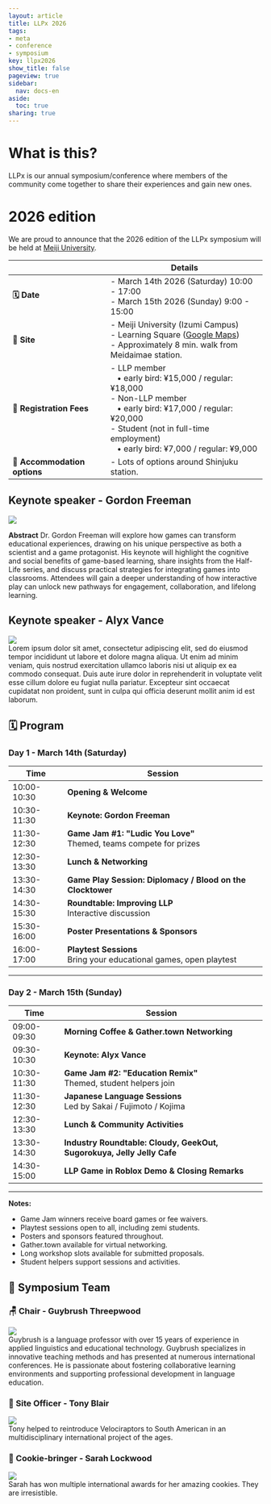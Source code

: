 ```yaml
---
layout: article
title: LLPx 2026
tags:
- meta
- conference
- symposium
key: llpx2026
show_title: false
pageview: true
sidebar:
  nav: docs-en
aside:
  toc: true
sharing: true
---
```


# What is this?
LLPx is our annual symposium/conference where members of the community come together to share their experiences and gain new ones.

# 2026 edition
We are proud to announce that the 2026 edition of the LLPx symposium will be held at [Meiji University](https://www.meiji.ac.jp/).

|            | Details                                                                                                    |
|------------|-----------------------------------------------------------------------------------------------------------|
| **🗓️ Date**         | - March 14th 2026 (Saturday) 10:00 - 17:00 <br> - March 15th 2026 (Sunday) 9:00 - 15:00           |
| **📍 Site**         | - Meiji University (Izumi Campus) <br> - Learning Square ([Google Maps](https://maps.app.goo.gl/HrqBym8SsraP6U3L7)) <br> - Approximately 8 min. walk from Meidaimae station. |
| **🪪 Registration Fees** | - LLP member <br> &nbsp;&nbsp;&nbsp;• early bird: ¥15,000 / regular: ¥18,000 <br> - Non-LLP member <br> &nbsp;&nbsp;&nbsp;• early bird: ¥17,000 / regular: ¥20,000 <br> - Student (not in full-time employment) <br> &nbsp;&nbsp;&nbsp;• early bird: ¥7,000 / regular: ¥9,000 |
| **🏨 Accommodation options** | - Lots of options around Shinjuku station. |

## Keynote speaker - Gordon Freeman
<div class="card">
  <div class="card__image">
    <img class="image" src="/assets/images/tim-g-llp.png"/>
  </div>
</div>

**Abstract**
Dr. Gordon Freeman will explore how games can transform educational experiences, drawing on his unique perspective as both a scientist and a game protagonist. His keynote will highlight the cognitive and social benefits of game-based learning, share insights from the Half-Life series, and discuss practical strategies for integrating games into classrooms. Attendees will gain a deeper understanding of how interactive play can unlock new pathways for engagement, collaboration, and lifelong learning.

## Keynote speaker - Alyx Vance
<div class="card">
  <div class="card__image">
    <img class="image" src="/assets/images/tim-g-llp.png"/>
  </div>
</div>
Lorem ipsum dolor sit amet, consectetur adipiscing elit, sed do eiusmod tempor incididunt ut labore et dolore magna aliqua. Ut enim ad minim veniam, quis nostrud exercitation ullamco laboris nisi ut aliquip ex ea commodo consequat. Duis aute irure dolor in reprehenderit in voluptate velit esse cillum dolore eu fugiat nulla pariatur. Excepteur sint occaecat cupidatat non proident, sunt in culpa qui officia deserunt mollit anim id est laborum.

## 🗓️ Program
### Day 1 - March 14th (Saturday)

| Time         | Session                                                                                 |
|--------------|----------------------------------------------------------------------------------------|
| 10:00-10:30  | **Opening & Welcome**                                                                  |
| 10:30-11:30  | **Keynote: Gordon Freeman**                                                            |
| 11:30-12:30  | **Game Jam #1: "Ludic You Love"** <br> Themed, teams compete for prizes                |
| 12:30-13:30  | **Lunch & Networking**                                                                 |
| 13:30-14:30  | **Game Play Session: Diplomacy / Blood on the Clocktower**                             |
| 14:30-15:30  | **Roundtable: Improving LLP** <br> Interactive discussion                              |
| 15:30-16:00  | **Poster Presentations & Sponsors**                                                    |
| 16:00-17:00  | **Playtest Sessions** <br> Bring your educational games, open playtest                 |

---

### Day 2 - March 15th (Sunday)

| Time         | Session                                                                                 |
|--------------|----------------------------------------------------------------------------------------|
| 09:00-09:30  | **Morning Coffee & Gather.town Networking**                                            |
| 09:30-10:30  | **Keynote: Alyx Vance**                                                                |
| 10:30-11:30  | **Game Jam #2: "Education Remix"** <br> Themed, student helpers join                   |
| 11:30-12:30  | **Japanese Language Sessions** <br> Led by Sakai / Fujimoto / Kojima                   |
| 12:30-13:30  | **Lunch & Community Activities**                                                       |
| 13:30-14:30  | **Industry Roundtable: Cloudy, GeekOut, Sugorokuya, Jelly Jelly Cafe**                 |
| 14:30-15:00  | **LLP Game in Roblox Demo & Closing Remarks**                                          |

---

**Notes:**
- Game Jam winners receive board games or fee waivers.
- Playtest sessions open to all, including zemi students.
- Posters and sponsors featured throughout.
- Gather.town available for virtual networking.
- Long workshop slots available for submitted proposals.
- Student helpers support sessions and activities.

## 🤝 Symposium Team

### 🪑 Chair - Guybrush Threepwood
<div class="card">
  <div class="card__image">
    <img class="image" src="/assets/images/tim-g-llp.png"/>
  </div>
</div>
Guybrush is a language professor with over 15 years of experience in applied linguistics and educational technology. Guybrush specializes in innovative teaching methods and has presented at numerous international conferences. He is passionate about fostering collaborative learning environments and supporting professional development in language education.


### 📍 Site Officer - Tony Blair
<div class="card">
  <div class="card__image">
    <img class="image" src="/assets/images/tim-g-llp.png"/>
  </div>
</div>
Tony helped to reintroduce Velociraptors to South American in an multidisciplinary international project of the ages.

### 🍪 Cookie-bringer - Sarah Lockwood 
<div class="card">
  <div class="card__image">
    <img class="image" src="/assets/images/tim-g-llp.png"/>
  </div>
</div>
Sarah has won multiple international awards for her amazing cookies. They are irresistible. 